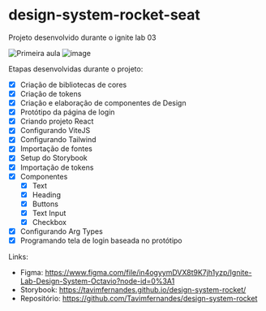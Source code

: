 # design-system-rocket-seat
Projeto desenvolvido durante o ignite lab 03

![Primeira aula](https://user-images.githubusercontent.com/65549635/199789833-c3475e73-fa99-458e-af68-d6a320fb40cd.png)
![image](https://user-images.githubusercontent.com/65549635/199794168-af85c233-6556-4ebf-a7bf-2a184596c85d.png)

Etapas desenvolvidas durante o projeto:

- [x]  Criação de bibliotecas de cores
- [x]  Criação de tokens
- [x]  Criação e elaboração de componentes de Design
- [x]  Protótipo da página de login
- [x]  Criando projeto React
- [x]  Configurando ViteJS
- [x]  Configurando Tailwind
- [x]  Importação de fontes
- [x]  Setup do Storybook
- [x]  Importação de tokens
- [x]  Componentes
    - [x]  Text
    - [x]  Heading
    - [x]  Buttons
    - [x]  Text Input
    - [x]  Checkbox
- [x]  Configurando Arg Types
- [x]  Programando tela de login baseada no protótipo

Links:

-  Figma: https://www.figma.com/file/in4ogyymDVX8t9K7jh1yzp/Ignite-Lab-Design-System-Octavio?node-id=0%3A1
-  Storybook: https://tavimfernandes.github.io/design-system-rocket/
-  Repositório: https://github.com/Tavimfernandes/design-system-rocket
